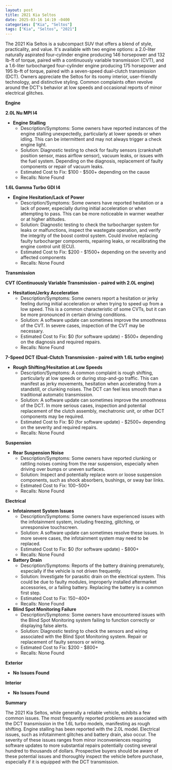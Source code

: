 ```yaml
---
layout: post
title: 2021 Kia Seltos
date: 2025-03-16 14:19 -0400
categories: ["Kia", "Seltos"]
tags: ["Kia", "Seltos", "2021"]
---
```

The 2021 Kia Seltos is a subcompact SUV that offers a blend of style, practicality, and value. It's available with two engine options: a 2.0-liter naturally aspirated four-cylinder engine producing 146 horsepower and 132 lb-ft of torque, paired with a continuously variable transmission (CVT), and a 1.6-liter turbocharged four-cylinder engine producing 175 horsepower and 195 lb-ft of torque, paired with a seven-speed dual-clutch transmission (DCT). Owners appreciate the Seltos for its roomy interior, user-friendly technology, and distinctive styling. Common complaints often revolve around the DCT's behavior at low speeds and occasional reports of minor electrical glitches.

**Engine**

**2.0L Nu MPI I4**
* **Engine Stalling**
    * Description/Symptoms: Some owners have reported instances of the engine stalling unexpectedly, particularly at lower speeds or when idling. This can be intermittent and may not always trigger a check engine light.
    * Solution: Diagnostic testing to check for faulty sensors (crankshaft position sensor, mass airflow sensor), vacuum leaks, or issues with the fuel system. Depending on the diagnosis, replacement of faulty components or repair of vacuum leaks.
    * Estimated Cost to Fix: $100 - $500+ depending on the cause
    * Recalls: None Found

**1.6L Gamma Turbo GDI I4**
* **Engine Hesitation/Lack of Power**
    * Description/Symptoms: Some owners have reported hesitation or a lack of power, especially during initial acceleration or when attempting to pass. This can be more noticeable in warmer weather or at higher altitudes.
    * Solution: Diagnostic testing to check the turbocharger system for leaks or malfunctions, inspect the wastegate operation, and verify the integrity of the boost control system. Could involve replacing faulty turbocharger components, repairing leaks, or recalibrating the engine control unit (ECU).
    * Estimated Cost to Fix: $200 - $1500+ depending on the severity and affected components
    * Recalls: None Found

**Transmission**

**CVT (Continuously Variable Transmission - paired with 2.0L engine)**
* **Hesitation/Jerky Acceleration**
    * Description/Symptoms: Some owners report a hesitation or jerky feeling during initial acceleration or when trying to speed up from a low speed. This is a common characteristic of some CVTs, but it can be more pronounced in certain driving conditions.
    * Solution: A software update can sometimes improve the smoothness of the CVT. In severe cases, inspection of the CVT may be necessary.
    * Estimated Cost to Fix: $0 (for software update) - $500+ depending on the diagnosis and required repairs.
    * Recalls: None Found

**7-Speed DCT (Dual-Clutch Transmission - paired with 1.6L turbo engine)**
* **Rough Shifting/Hesitation at Low Speeds**
    * Description/Symptoms: A common complaint is rough shifting, particularly at low speeds or during stop-and-go traffic. This can manifest as jerky movements, hesitation when accelerating from a standstill, or clunking noises. The DCT can feel less smooth than a traditional automatic transmission.
    * Solution: A software update can sometimes improve the smoothness of the DCT. In more serious cases, inspection and potential replacement of the clutch assembly, mechatronic unit, or other DCT components may be required.
    * Estimated Cost to Fix: $0 (for software update) - $2500+ depending on the severity and required repairs.
    * Recalls: None Found

**Suspension**
*   **Rear Suspension Noise**
    *   Description/Symptoms: Some owners have reported clunking or rattling noises coming from the rear suspension, especially when driving over bumps or uneven surfaces.
    *   Solution: Inspect and potentially replace worn or loose suspension components, such as shock absorbers, bushings, or sway bar links.
    *   Estimated Cost to Fix: $100-$500+
    *   Recalls: None Found

**Electrical**
*   **Infotainment System Issues**
    *   Description/Symptoms: Some owners have experienced issues with the infotainment system, including freezing, glitching, or unresponsive touchscreen.
    *   Solution: A software update can sometimes resolve these issues. In more severe cases, the infotainment system may need to be replaced.
    *   Estimated Cost to Fix: $0 (for software update) - $800+
    *   Recalls: None Found
*   **Battery Drain**
    *   Description/Symptoms: Reports of the battery draining prematurely, especially if the vehicle is not driven frequently.
    *   Solution: Investigate for parasitic drain on the electrical system. This could be due to faulty modules, improperly installed aftermarket accessories, or a failing battery. Replacing the battery is a common first step.
    *   Estimated Cost to Fix: $150-$400+
    *   Recalls: None Found
*   **Blind Spot Monitoring Failure**
    *   Description/Symptoms: Some owners have encountered issues with the Blind Spot Monitoring system failing to function correctly or displaying false alerts.
    *   Solution: Diagnostic testing to check the sensors and wiring associated with the Blind Spot Monitoring system. Repair or replacement of faulty sensors or wiring.
    *   Estimated Cost to Fix: $200 - $800+
    *   Recalls: None Found

**Exterior**
*   **No Issues Found**

**Interior**
*   **No Issues Found**

**Summary**

The 2021 Kia Seltos, while generally a reliable vehicle, exhibits a few common issues. The most frequently reported problems are associated with the DCT transmission in the 1.6L turbo models, manifesting as rough shifting. Engine stalling has been reported with the 2.0L model. Electrical issues, such as infotainment glitches and battery drain, also occur. The severity of these issues ranges from minor inconveniences requiring software updates to more substantial repairs potentially costing several hundred to thousands of dollars. Prospective buyers should be aware of these potential issues and thoroughly inspect the vehicle before purchase, especially if it is equipped with the DCT transmission.


